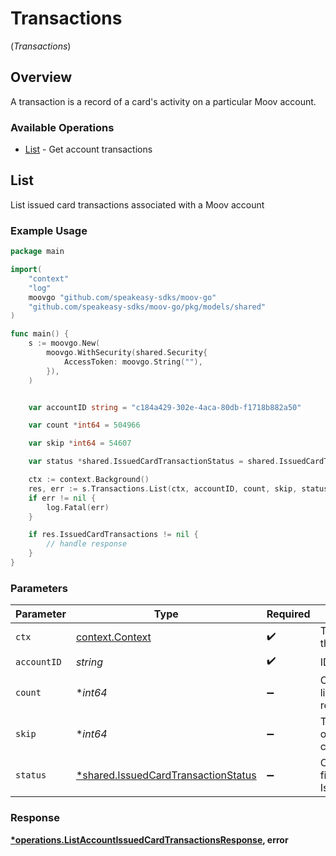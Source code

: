 # Transactions
(*Transactions*)

## Overview

A transaction is a record of a card's activity on a particular Moov account.

### Available Operations

* [List](#list) - Get account transactions

## List

List issued card transactions associated with a Moov account

### Example Usage

```go
package main

import(
	"context"
	"log"
	moovgo "github.com/speakeasy-sdks/moov-go"
	"github.com/speakeasy-sdks/moov-go/pkg/models/shared"
)

func main() {
    s := moovgo.New(
        moovgo.WithSecurity(shared.Security{
            AccessToken: moovgo.String(""),
        }),
    )


    var accountID string = "c184a429-302e-4aca-80db-f1718b882a50"

    var count *int64 = 504966

    var skip *int64 = 54607

    var status *shared.IssuedCardTransactionStatus = shared.IssuedCardTransactionStatusCompleted

    ctx := context.Background()
    res, err := s.Transactions.List(ctx, accountID, count, skip, status)
    if err != nil {
        log.Fatal(err)
    }

    if res.IssuedCardTransactions != nil {
        // handle response
    }
}
```

### Parameters

| Parameter                                                                                 | Type                                                                                      | Required                                                                                  | Description                                                                               |
| ----------------------------------------------------------------------------------------- | ----------------------------------------------------------------------------------------- | ----------------------------------------------------------------------------------------- | ----------------------------------------------------------------------------------------- |
| `ctx`                                                                                     | [context.Context](https://pkg.go.dev/context#Context)                                     | :heavy_check_mark:                                                                        | The context to use for the request.                                                       |
| `accountID`                                                                               | *string*                                                                                  | :heavy_check_mark:                                                                        | ID of the account                                                                         |
| `count`                                                                                   | **int64*                                                                                  | :heavy_minus_sign:                                                                        | Optional parameter to limit the number of results in the query                            |
| `skip`                                                                                    | **int64*                                                                                  | :heavy_minus_sign:                                                                        | The number of items to offset before starting to collect the result set                   |
| `status`                                                                                  | [*shared.IssuedCardTransactionStatus](../../models/shared/issuedcardtransactionstatus.md) | :heavy_minus_sign:                                                                        | Optional parameters to filter results IssuedCardTransactions.                             |


### Response

**[*operations.ListAccountIssuedCardTransactionsResponse](../../models/operations/listaccountissuedcardtransactionsresponse.md), error**

